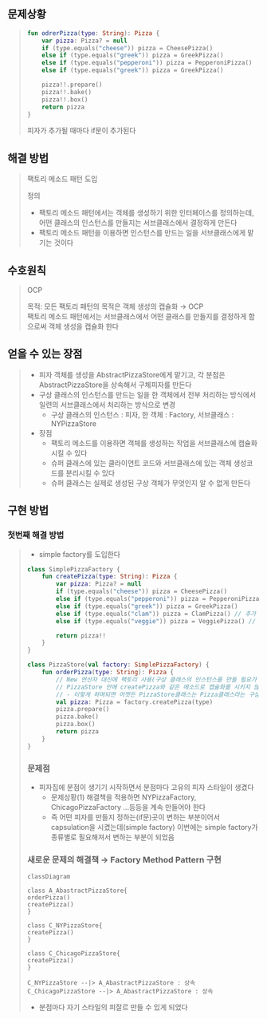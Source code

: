 ## 문제상황

<blockquote>

```kotlin
fun odrerPizza(type: String): Pizza {
    var pizza: Pizza? = null
    if (type.equals("cheese")) pizza = CheesePizza()
    else if (type.equals("greek")) pizza = GreekPizza()
    else if (type.equals("pepperoni")) pizza = PepperoniPizza()
    else if (type.equals("greek")) pizza = GreekPizza()

    pizza!!.prepare()
    pizza!!.bake()
    pizza!!.box()
    return pizza
}
```

피자가 추가될 때마다 if문이 추가된다
</blockquote>

## 해결 방법

<blockquote>
팩토리 메소드 패턴 도입  

정의

* 팩토리 메소드 패턴에서는 객체를 생성하기 위한 인터페이스를 정의하는데, 어떤 클래스의 인스턴스를 만들지는 서브클래스에서 결정하게 만든다
* 팩토리 메소드 패턴을 이용하면 인스턴스를 만드는 일을 서브클래스에게 맡기는 것이다

</blockquote>

## 수호원칙

<blockquote>
OCP  


목적: 모든 팩토리 패턴의 목적은 객체 생성의 캡슐화 &rarr; OCP  
팩토리 메소드 패턴에서는 서브클래스에서 어떤 클래스를 만들지를 결정하게 함으로써 객체 생성을 캡슐화 한다
</blockquote>

## 얻을 수 있는 장점

<blockquote>

* 피자 객체를 생성을 AbstractPizzaStore에게 맡기고, 각 분점은 AbstractPizzaStore을 상속해서 구체피자를 만든다
* 구상 클래스의 인스턴스를 만드는 일을 한 객체에서 전부 처리하는 방식에서 일련의 서브클래스에서 처리하는 방식으로 변경
    * 구상 클래스의 인스턴스 : 피자, 한 객체 : Factory, 서브클래스 : NYPizzaStore
* 장점
    * 팩토리 메소드를 이용하면 객체를 생성하는 작업을 서브클래스에 캡슐화시킬 수 있다
    * 슈퍼 클래스에 있는 클라이언트 코드와 서브클래스에 있는 객체 생성코드를 분리시킬 수 있다
    * 슈퍼 클래스는 실제로 생성된 구상 객체가 무엇인지 알 수 없게 만든다

</blockquote>

## 구현 방법

### 첫번째 해결 방법

<blockquote>

* simple factory를 도입한다

```kotlin
class SimplePizzaFactory {
    fun createPizza(type: String): Pizza {
        var pizza: Pizza? = null
        if (type.equals("cheese")) pizza = CheesePizza()
        else if (type.equals("pepperoni")) pizza = PepperoniPizza()
        else if (type.equals("greek")) pizza = GreekPizza()
        else if (type.equals("clam")) pizza = ClamPizza() // 추가
        else if (type.equals("veggie")) pizza = VeggiePizza() // 추가

        return pizza!!
    }
}

class PizzaStore(val factory: SimplePizzaFactory) {
    fun orderPizza(type: String): Pizza {
        // New 연산자 대신에 팩토리 사용(구상 클래스의 인스턴스를 만들 필요가 없음)
        // PizzaStore 안에 createPizza와 같은 메소드로 캡슐화를 시키지 않는 이유
        // - 이렇게 하며되면 어잿든 PizzaStore클래스는 Pizza클래스라는 구상 클래스를 직접 만들게 됨
        val pizza: Pizza = factory.createPizza(type)
        pizza.prepare()
        pizza.bake()
        pizza.box()
        return pizza
    }
}
```

### 문제점

* 피자집에 분점이 생기기 시작하면서 분점마다 고유의 피자 스타일이 생겼다
    * 문제상황(1) 해결책을 적용하면 NYPizzaFactory, ChicagoPizzaFactory ...등등을 계속 만들어야 한다
    * 즉 어떤 피자를 만들지 정하는(if문)곳이 변하는 부분이어서 capsulation을 시켰는데(simple factory) 이번에는 simple factory가 종류별로 필요해져서 변하는 부분이 되었음

### 새로운 문제의 해결책 &rarr; Factory Method Pattern 구현

```mermaid
classDiagram

class A_AbastractPizzaStore{
orderPizza()
createPizza()
}

class C_NYPizzaStore{
createPizza()
}

class C_ChicagoPizzaStore{
createPizza()
}

C_NYPizzaStore --|> A_AbastractPizzaStore : 상속
C_ChicagoPizzaStore --|> A_AbastractPizzaStore : 상속
```

* 분점마다 자기 스타일의 피잘르 만들 수 있게 되었다

</blockquote>
